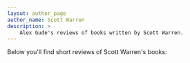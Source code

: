 ```yaml
---
layout: author_page
author_name: Scott Warren
description: >
    Alex Gude's reviews of books written by Scott Warren.
---
```


Below you'll find short reviews of Scott Warren's books: